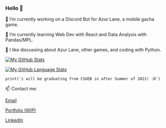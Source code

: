 ### Hello 👋

<!--
**kaynhelga9/kaynhelga9** is a ✨ _special_ ✨ repository because its `README.md` (this file) appears on your GitHub profile.

Here are some ideas to get you started:

- 🔭 I’m currently working on ...
- 🌱 I’m currently learning ...
- 👯 I’m looking to collaborate on ...
- 🤔 I’m looking for help with ...
- 💬 Ask me about ...
- 📫 How to reach me: ...
- 😄 Pronouns: ...
- ⚡ Fun fact: ...
-->

🔭 I’m currently working on a Discord Bot for Azur Lane, a mobile gacha game.

🌱 I’m currently learning Web Dev with React and Data Analysis with Pandas/MPL.

💬 I like discussing about Azur Lane, other games, and coding with Python.


[![My GitHub Stats](https://github-readme-stats.vercel.app/api/?username=kaynhelga9&count_private=true&theme=react&showicons=true)]()

[![My GitHub Language Stats](https://github-readme-stats.vercel.app/api/top-langs/?username=kaynhelga9&langs_count=5&theme=react)]()


`print('i will be graduating from CSUEB in after Summer of 2021! :D')`


📫 Contact me:

[Email](mailto:khanhhp02@gmail.com)

[Portfolio (WIP)]()

[LinkedIn](https://www.linkedin.com/in/khanh-huynh-63008714a/)



